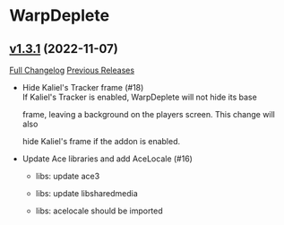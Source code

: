 # WarpDeplete

## [v1.3.1](https://github.com/happenslol/WarpDeplete/tree/v1.3.1) (2022-11-07)
[Full Changelog](https://github.com/happenslol/WarpDeplete/compare/v1.3.0...v1.3.1) [Previous Releases](https://github.com/happenslol/WarpDeplete/releases)

- Hide Kaliel's Tracker frame (#18)  
    If Kaliel's Tracker is enabled, WarpDeplete will not hide its base  
    frame, leaving a background on the players screen. This change will also  
    hide Kaliel's frame if the addon is enabled.  
- Update Ace libraries and add AceLocale (#16)  
    * libs: update ace3  
    * libs: update libsharedmedia  
    * libs: acelocale should be imported  